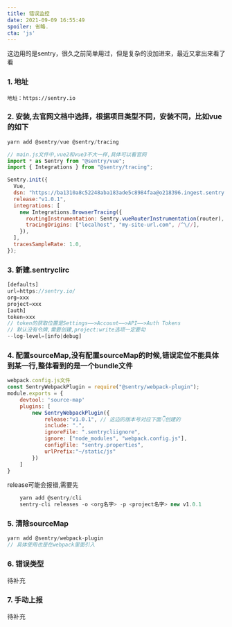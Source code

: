 ```yaml
---
title: 错误监控
date: 2021-09-09 16:55:49
spoiler: 省略.
cta: 'js'
---
```


这边用的是sentry，很久之前简单用过，但是复杂的没加进来，最近又拿出来看了看

### 1. 地址
```
地址：https://sentry.io
```
### 2. 安装,去官网文档中选择，根据项目类型不同，安装不同，比如vue的如下
```jsx
yarn add @sentry/vue @sentry/tracing
```

```jsx
// main.js文件中,vue2和vue3不大一样,具体可以看官网
import * as Sentry from "@sentry/vue";
import { Integrations } from "@sentry/tracing";

Sentry.init({
  Vue,
  dsn: "https://ba1310a8c52248aba183ade5c8984faa@o218396.ingest.sentry.io/5951817",
  release:"v1.0.1",
  integrations: [
    new Integrations.BrowserTracing({
      routingInstrumentation: Sentry.vueRouterInstrumentation(router),
      tracingOrigins: ["localhost", "my-site-url.com", /^\//],
    }),
  ],
  tracesSampleRate: 1.0,
});
```

### 3. 新建.sentryclirc
```jsx
[defaults]
url=https://sentry.io/
org=xxx
project=xxx
[auth]
token=xxx
// token的获取位置是Settings——>Account——>API——>Auth Tokens
// 默认没有令牌,需要创建,project:write选项一定要勾
--log-level=[info|debug]
```

### 4. 配置sourceMap,没有配置sourceMap的时候,错误定位不能具体到某一行,整体看到的是一个bundle文件
```jsx
webpack.config.js文件
const SentryWebpackPlugin = require("@sentry/webpack-plugin");
module.exports = {
    devtool: 'source-map'
    plugins: [
        new SentryWebpackPlugin({
            release:"v1.0.1", // 这边的版本号对应下面👇创建的
            include: ".",
            ignoreFile: ".sentrycliignore",
            ignore: ["node_modules", "webpack.config.js"],
            configFile: "sentry.properties",
            urlPrefix:"~/static/js"
        })
    ]
}
```
release可能会报错,需要先
```jsx
    yarn add @sentry/cli
    sentry-cli releases -o <org名字> -p <project名字> new v1.0.1
```

### 5. 清除sourceMap
```jsx
yarn add @sentry/webpack-plugin
// 具体使用也是在webpack里面引入
```

### 6. 错误类型
待补充

### 7. 手动上报
待补充